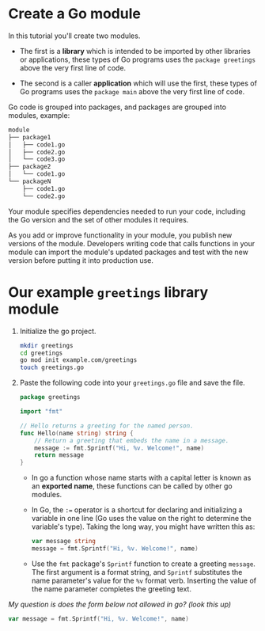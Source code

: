 # Create a Go module

In this tutorial you'll create two modules.

- The first is a **library** which is intended to be imported by other libraries or applications, these types of Go programs uses the `package greetings` above the very first line of code.

- The second is a caller **application** which will use the first, these types of Go programs uses the `package main` above the very first line of code.


Go code is grouped into packages, and packages are grouped into modules, example:

```bash
module
├── package1
│   ├── code1.go
│   ├── code2.go
│   └── code3.go
├── package2
│   └── code1.go
└── packageN
    ├── code1.go
    └── code2.go
```

Your module specifies dependencies needed to run your code, including the Go version and the set of other modules it requires.

As you add or improve functionality in your module, you publish new versions of the module. Developers writing code that calls functions in your module can import the module's updated packages and test with the new version before putting it into production use.

# Our example `greetings` library module

1. Initialize the go project.

    ```bash
    mkdir greetings
    cd greetings
    go mod init example.com/greetings
    touch greetings.go
    ```

2. Paste the following code into your `greetings.go` file and save the file.

    ```go
    package greetings

    import "fmt"

    // Hello returns a greeting for the named person.
    func Hello(name string) string {
        // Return a greeting that embeds the name in a message.
        message := fmt.Sprintf("Hi, %v. Welcome!", name)
        return message
    }
    ```

    - In go a function whose name starts with a capital letter is known as an **exported name**, these functions can be called by other go modules.

    - In Go, the `:=` operator is a shortcut for declaring and initializing a variable in one line (Go uses the value on the right to determine the variable's type). Taking the long way, you might have written this as:

        ```go
        var message string
        message = fmt.Sprintf("Hi, %v. Welcome!", name)
        ```

    - Use the `fmt` package's `Sprintf` function to create a greeting `message`. The first argument is a format string, and `Sprintf` substitutes the name parameter's value for the `%v` format verb. Inserting the value of the name parameter completes the greeting text.

_My question is does the form below not allowed in go? (look this up)_

```go
var message = fmt.Sprintf("Hi, %v. Welcome!", name)
```

